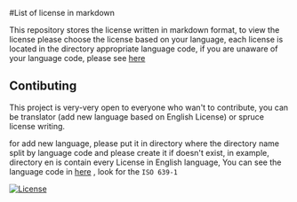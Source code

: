 #List of license in markdown

This repository stores the license written in markdown format, to view the license please choose the license based on your language, each license is located in the directory appropriate language code, if you are unaware of your language code, please see [here](https://en.wikipedia.org/wiki/List_of_ISO_639-1_codes)

## Contibuting
This project is very-very open to everyone who wan't to contribute, you can be translator (add new language based on English License) or spruce license writing.

for add new language, please put it in directory where the directory name split by language code and please create it if doesn't exist, in example, directory en is contain every License in English language, You can see the language code in [here](https://en.wikipedia.org/wiki/List_of_ISO_639-1_codes) , look for the `ISO 639-1`

[![License](https://img.shields.io/badge/License-LLPL-ff67b1.svg)](https://gist.github.com/Lidilidian/a068055d950e348ea1816f937aac72f0#file-llpl-en-markdown)
